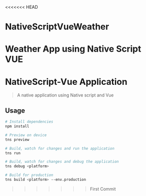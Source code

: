 <<<<<<< HEAD
# NativeScriptVueWeather
Weather App using Native Script VUE
=======
# NativeScript-Vue Application

> A native application using Native script and Vue

## Usage

``` bash
# Install dependencies
npm install

# Preview on device
tns preview

# Build, watch for changes and run the application
tns run

# Build, watch for changes and debug the application
tns debug <platform>

# Build for production
tns build <platform> --env.production

```
>>>>>>> First Commit
